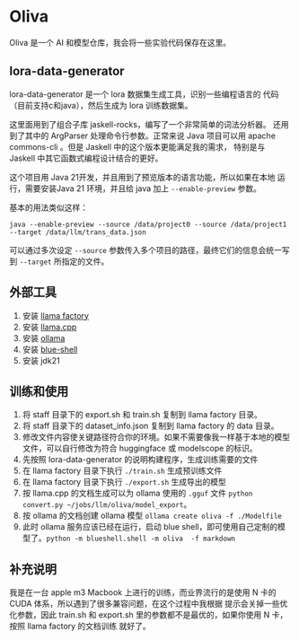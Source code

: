 # Oliva 

Oliva 是一个 AI 和模型仓库，我会将一些实验代码保存在这里。

## lora-data-generator

lora-data-generator 是一个 lora 数据集生成工具，识别一些编程语言的
代码（目前支持c和java），然后生成为 lora 训练数据集。

这里面用到了组合子库 jaskell-rocks，编写了一个非常简单的词法分析器。
还用到了其中的 ArgParser 处理命令行参数。正常来说 Java 项目可以用
apache commons-cli 。但是 Jaskell 中的这个版本更能满足我的需求，
特别是与 Jaskell 中其它函数式编程设计结合的更好。

这个项目用 Java 21开发，并且用到了预览版本的语言功能，所以如果在本地
运行，需要安装Java 21 环境，并且给 java 加上 `--enable-preview` 
参数。

基本的用法类似这样：

```shell
java --enable-preview --source /data/project0 --source /data/project1 --target /data/llm/trans_data.json 
```

可以通过多次设定 `--source` 参数传入多个项目的路径，最终它们的信息会统一写到 `--target` 所指定的文件。

## 外部工具

1. 安装 [llama factory](https://github.com/hiyouga/LLaMA-Factory/)
2. 安装 [llama.cpp](https://github.com/ggerganov/llama.cpp)
3. 安装 [ollama](https://ollama.ai/)
4. 安装 [blue-shell](https://github.com/MarchLiu/blue-shell)
5. 安装 jdk21

## 训练和使用

1. 将 staff 目录下的 export.sh 和 train.sh 复制到 llama factory 目录。
2. 将 staff 目录下的 dataset_info.json 复制到 llama factory 的 data 目录。
2. 修改文件内容使关键路径符合你的环境。如果不需要像我一样基于本地的模型文件，可以自行修改为符合 huggingface 或 modelscope 的标识。
3. 先按照 lora-data-generator 的说明构建程序，生成训练需要的文件
4. 在 llama factory 目录下执行 `./train.sh` 生成预训练文件
5. 在 llama factory 目录下执行 `./export.sh` 生成导出的模型
6. 按 llama.cpp 的文档生成可以为 ollama 使用的 `.gguf` 文件 `python convert.py ~/jobs/llm/oliva/model_export`。
7. 按 ollama 的文档创建 ollama 模型 `ollama create oliva -f ./Modelfile`
8. 此时 ollama 服务应该已经在运行，启动 blue shell，即可使用自己定制的模型了。`python -m blueshell.shell -m oliva  -f markdown`

## 补充说明

我是在一台 apple m3 Macbook 上进行的训练，而业界流行的是使用 N 卡的 CUDA 体系，所以遇到了很多兼容问题，在这个过程中我根据
提示会关掉一些优化参数，因此 train.sh 和 export.sh 里的参数都不是最优的，如果你使用 N 卡，按照 llama factory 的文档训练
就好了。
